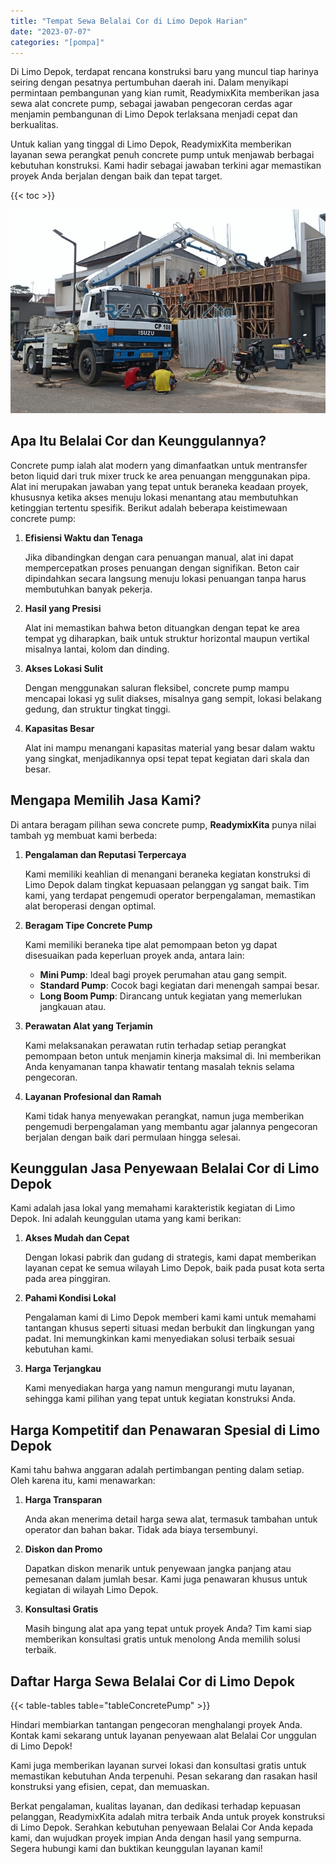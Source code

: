 ```yaml
---
title: "Tempat Sewa Belalai Cor di Limo Depok Harian"
date: "2023-07-07"
categories: "[pompa]"
---
```


Di Limo Depok, terdapat rencana konstruksi baru yang muncul tiap harinya seiring dengan pesatnya pertumbuhan daerah ini. Dalam menyikapi permintaan pembangunan yang kian rumit, ReadymixKita memberikan jasa sewa alat concrete pump, sebagai jawaban pengecoran cerdas agar menjamin pembangunan di Limo Depok terlaksana menjadi cepat dan berkualitas.

Untuk kalian yang tinggal di Limo Depok, ReadymixKita memberikan layanan sewa perangkat penuh concrete pump untuk menjawab berbagai kebutuhan konstruksi. Kami hadir sebagai jawaban terkini agar memastikan proyek Anda berjalan dengan baik dan tepat target.

{{< toc >}}

![Tempat Sewa Belalai Cor di Limo Depok Harian](/images/pompa/sewa-pompa-02.jpg)

## Apa Itu Belalai Cor dan Keunggulannya?

Concrete pump ialah alat modern yang dimanfaatkan untuk mentransfer beton liquid dari truk mixer truck ke area penuangan menggunakan pipa. Alat ini merupakan jawaban yang tepat untuk beraneka keadaan proyek, khususnya ketika akses menuju lokasi menantang atau membutuhkan ketinggian tertentu spesifik. Berikut adalah beberapa keistimewaan concrete pump:

1. **Efisiensi Waktu dan Tenaga**

   Jika dibandingkan dengan cara penuangan manual, alat ini dapat mempercepatkan proses penuangan dengan signifikan. Beton cair dipindahkan secara langsung menuju lokasi penuangan tanpa harus membutuhkan banyak pekerja.

2. **Hasil yang Presisi**

   Alat ini memastikan bahwa beton dituangkan dengan tepat ke area tempat yg diharapkan, baik untuk struktur horizontal maupun vertikal misalnya lantai, kolom dan dinding.

3. **Akses Lokasi Sulit**

   Dengan menggunakan saluran fleksibel, concrete pump mampu mencapai lokasi yg sulit diakses, misalnya gang sempit, lokasi belakang gedung, dan struktur tingkat tinggi.

4. **Kapasitas Besar**

   Alat ini mampu menangani kapasitas material yang besar dalam waktu yang singkat, menjadikannya opsi tepat tepat kegiatan dari skala dan besar.

## Mengapa Memilih Jasa Kami?

Di antara beragam pilihan sewa concrete pump, **ReadymixKita** punya nilai tambah yg membuat kami berbeda:

1. **Pengalaman dan Reputasi Terpercaya**

   Kami memiliki keahlian di menangani beraneka kegiatan konstruksi di Limo Depok dalam tingkat kepuasaan pelanggan yg sangat baik. Tim kami, yang terdapat pengemudi operator berpengalaman, memastikan alat beroperasi dengan optimal.

2. **Beragam Tipe Concrete Pump**

   Kami memiliki beraneka tipe alat pemompaan beton yg dapat disesuaikan pada keperluan proyek anda, antara lain:
   - **Mini Pump**: Ideal bagi proyek perumahan atau gang sempit.
   - **Standard Pump**: Cocok bagi kegiatan dari menengah sampai besar.
   - **Long Boom Pump**: Dirancang untuk kegiatan yang memerlukan jangkauan atau.

3. **Perawatan Alat yang Terjamin**

   Kami melaksanakan perawatan rutin terhadap setiap perangkat pemompaan beton untuk menjamin kinerja maksimal di. Ini memberikan Anda kenyamanan tanpa khawatir tentang masalah teknis selama pengecoran.

4. **Layanan Profesional dan Ramah**

   Kami tidak hanya menyewakan perangkat, namun juga memberikan pengemudi berpengalaman yang membantu agar jalannya pengecoran berjalan dengan baik dari permulaan hingga selesai.

## Keunggulan Jasa Penyewaan Belalai Cor di Limo Depok

Kami adalah jasa lokal yang memahami karakteristik kegiatan di Limo Depok. Ini adalah keunggulan utama yang kami berikan:

1. **Akses Mudah dan Cepat**

   Dengan lokasi pabrik dan gudang di strategis, kami dapat memberikan layanan cepat ke semua wilayah Limo Depok, baik pada pusat kota serta pada area pinggiran.

2. **Pahami Kondisi Lokal**

   Pengalaman kami di Limo Depok memberi kami kami untuk memahami tantangan khusus seperti situasi medan berbukit dan lingkungan yang padat. Ini memungkinkan kami menyediakan solusi terbaik sesuai kebutuhan kami.

3. **Harga Terjangkau**

   Kami menyediakan harga yang namun mengurangi mutu layanan, sehingga kami pilihan yang tepat untuk kegiatan konstruksi Anda.

## Harga Kompetitif dan Penawaran Spesial di Limo Depok

Kami tahu bahwa anggaran adalah pertimbangan penting dalam setiap. Oleh karena itu, kami menawarkan:

1. **Harga Transparan**

   Anda akan menerima detail harga sewa alat, termasuk tambahan untuk operator dan bahan bakar. Tidak ada biaya tersembunyi.

2. **Diskon dan Promo**

   Dapatkan diskon menarik untuk penyewaan jangka panjang atau pemesanan dalam jumlah besar. Kami juga penawaran khusus untuk kegiatan di wilayah Limo Depok.

3. **Konsultasi Gratis**

   Masih bingung alat apa yang tepat untuk proyek Anda? Tim kami siap memberikan konsultasi gratis untuk menolong Anda memilih solusi terbaik.

## Daftar Harga Sewa Belalai Cor di Limo Depok

{{< table-tables table="tableConcretePump" >}}

Hindari membiarkan tantangan pengecoran menghalangi proyek Anda. Kontak kami sekarang untuk layanan penyewaan alat Belalai Cor unggulan di Limo Depok!

Kami juga memberikan layanan survei lokasi dan konsultasi gratis untuk memastikan kebutuhan Anda terpenuhi. Pesan sekarang dan rasakan hasil konstruksi yang efisien, cepat, dan memuaskan.

Berkat pengalaman, kualitas layanan, dan dedikasi terhadap kepuasan pelanggan, ReadymixKita adalah mitra terbaik Anda untuk proyek konstruksi di Limo Depok. Serahkan kebutuhan penyewaan Belalai Cor Anda kepada kami, dan wujudkan proyek impian Anda dengan hasil yang sempurna. Segera hubungi kami dan buktikan keunggulan layanan kami!